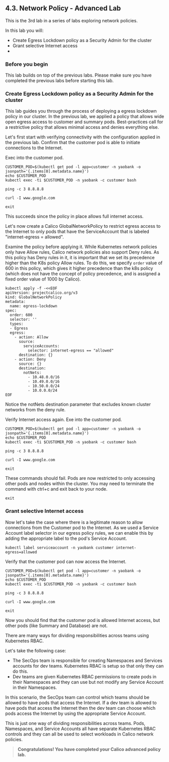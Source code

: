 ## 4.3. Network Policy - Advanced Lab

This is the 3rd lab in a series of labs exploring network policies.

In this lab you will:

* Create Egress Lockdown policy as a Security Admin for the cluster
* Grant selective Internet access
* 


### Before you begin

This lab builds on top of the previous labs. Please make sure you have completed the previous labs before starting this lab.


### Create Egress Lockdown policy as a Security Admin for the cluster

This lab guides you through the process of deploying a egress lockdown policy in our cluster.
In the previous lab, we applied a policy that allows wide open egress access to customer and summary pods. Best-practices call for a restrictive policy that allows minimal access and denies everything else.

Let's first start with verifying connectivity with the configuration applied in the previous lab. Confirm that the customer pod is able to initiate connections to the Internet.

Exec into the customer pod.

```
CUSTOMER_POD=$(kubectl get pod -l app=customer -n yaobank -o jsonpath='{.items[0].metadata.name}')
echo $CUSTOMER_POD
kubectl exec -ti $CUSTOMER_POD -n yaobank -c customer bash

```

```
ping -c 3 8.8.8.8
```

```
curl -I www.google.com
```

```
exit
```

This succeeds since the policy in place allows full internet access.

Let's now create a Calico GlobalNetworkPolicy to restrict egress access to the Internet to only pods that have the ServiceAccount that is labeled  "internet-egress = allowed".


Examine the policy before applying it. While Kubernetes network policies only have Allow rules, Calico network policies also support Deny rules. As this policy has Deny rules in it, it is important that we set its precedence higher than the K8s policy Allow rules. To do this, we specify `order`  value of 600 in this policy, which gives it higher precedence than the k8s policy (which does not have the concept of policy precedence, and is assigned a fixed order value of 1000 by Calico). 

```
kubectl apply -f -<<EOF
apiVersion: projectcalico.org/v3
kind: GlobalNetworkPolicy
metadata:
  name: egress-lockdown
spec:
  order: 600
  selector: ''
  types:
  - Egress
  egress:
    - action: Allow
      source:
        serviceAccounts:
          selector: internet-egress == "allowed"
      destination: {}
    - action: Deny
      source: {}
      destination:
        notNets:
          - 10.48.0.0/16
          - 10.49.0.0/16
          - 10.50.0.0/24
          - 10.0.0.0/24
EOF

```
Notice the notNets destination parameter that excludes known cluster networks from the deny rule. 

Verify Internet access again. Exe into the customer pod.

```
CUSTOMER_POD=$(kubectl get pod -l app=customer -n yaobank -o jsonpath='{.items[0].metadata.name}')
echo $CUSTOMER_POD
kubectl exec -ti $CUSTOMER_POD -n yaobank -c customer bash

```

```
ping -c 3 8.8.8.8
```

```
curl -I www.google.com
```

```
exit
```

These commands should fail. Pods are now restricted to only accessing other pods and nodes within the cluster. You may need to terminate the command with ctrl+c and exit back to your node.

```
exit
```

### Grant selective Internet access

Now let's take the case where there is a legitimate reason to allow connections from the Customer pod to the Internet. As we used a Service Account label selector in our egress policy rules, we can enable this by adding the appropriate label to the pod's Service Account.


```
kubectl label serviceaccount -n yaobank customer internet-egress=allowed
```

Verify that the customer pod can now access the Internet.

```
CUSTOMER_POD=$(kubectl get pod -l app=customer -n yaobank -o jsonpath='{.items[0].metadata.name}')
echo $CUSTOMER_POD
kubectl exec -ti $CUSTOMER_POD -n yaobank -c customer bash

```

```
ping -c 3 8.8.8.8
```

```
curl -I www.google.com
```

```
exit
```

Now you should find that the customer pod is allowed Internet access, but other pods (like Summary and Database) are not.


There are many ways for dividing responsibilities across teams using Kubernetes RBAC.

Let's take the following case:

* The SecOps team is responsible for creating Namespaces and Services accounts for dev teams. Kubernetes RBAC is setup so that only they can do this.
* Dev teams are given Kubernetes RBAC permissions to create pods in their Namespaces and they can use but not modify any Service Account in their Namespaces.

In this scenario, the SecOps team can control which teams should be allowed to have pods that access the Internet.  If a dev team is allowed to have pods that access the Internet then the dev team can choose which pods access the Internet by using the appropriate Service Account. 

This is just one way of dividing responsibilities across teams.  Pods, Namespaces, and Service Accounts all have separate Kubernetes RBAC controls and they can all be used to select workloads in Calico network policies.





> __Congratulations! You have completed your Calico advanced policy lab.__
